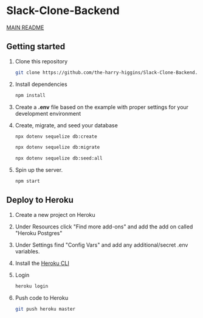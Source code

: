 # Slack-Clone-Backend
[MAIN README](https://github.com/the-harry-higgins/Slack-Clone-Frontend/blob/master/README.md)

## Getting started

1. Clone this repository

   ```bash
   git clone https://github.com/the-harry-higgins/Slack-Clone-Backend.git
   ```

2. Install dependencies

      ```bash
      npm install
      ```

3. Create a **.env** file based on the example with proper settings for your
   development environment


4. Create, migrate, and seed your database

   ```bash
   npx dotenv sequelize db:create
   ```

   ```bash
   npx dotenv sequelize db:migrate
   ```

   ```bash
   npx dotenv sequelize db:seed:all
   ```

5. Spin up the server.

   ```bash
   npm start
   ```

## Deploy to Heroku

1. Create a new project on Heroku
2. Under Resources click "Find more add-ons" and add the add on called "Heroku Postgres"
3. Under Settings find "Config Vars" and add any additional/secret .env variables.
4. Install the [Heroku CLI](https://devcenter.heroku.com/articles/heroku-command-line)
5. Login

   ```bash
   heroku login
   ```

6. Push code to Heroku

   ```bash
   git push heroku master
   ```
